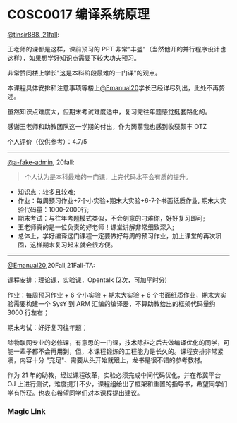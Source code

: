 
# COSC0017 编译系统原理

[@tinsir888, 21fall](https://github.com/tinsir888):

王老师的课都是这样，课前预习的 PPT 非常"丰盛"（当然他开的并行程序设计也这样），如果想学好知识点需要下较大功夫预习。

非常赞同楼上学长"这是本科阶段最难的一门课"的观点。

本课程具体安排和注意事项等楼上[@Emanual20](https://github.com/Emanual20)学长已经详尽列出，此处不再赘述。

虽然知识点难度大，但期末考试难度适中，复习完往年题感觉挺套路化的。

感谢王老师和助教团队这一学期的付出，作为蒟蒻我也感到收获颇丰 OTZ

个人评价（仅供参考）：4.7/5

---

[@a-fake-admin](https://github.com/a-fake-admin), 20fall:

> 个人认为是本科最难的一门课，上完代码水平会有质的提升。
- 知识点：较多且较难;
- 作业：每周预习作业+7个小实验+期末大实验+6-7个书面纸质作业, 期末大实验代码量：1000-2000行;
- 期末考试：与往年考题模式类似，不会刻意的刁难你，好好复习即可;
- 王老师真的是一位负责的好老师！课堂讲解非常细致深入;
- 总体上，学好编译这门课程一定要做好每周的预习作业，加上课堂的再次巩固，这样期末复习起来就会很方便。

---

[@Emanual20](https://github.com/Emanual20),20Fall,21Fall-TA:

课程安排：理论课，实验课，Opentalk (2次，可加平时分)

作业：每周预习作业 + 6 个小实验 + 期末大实验 + 6 个书面纸质作业，期末大实验需要构建一个 SysY 到 ARM 汇编的编译器，不算助教给出的框架代码量约 3000 行左右；

期末考试：好好复习往年题；

除物联网专业的必修课，有意思的一门课，技术除非之后去做编译优化的同学，可能一辈子都不会再用到，但，本课程锻炼的工程能力是长久的。课程安排非常紧凑，内容十分 "充足"、需要从头开始就跟上，龙书是很不错的参考教材。

作为 21 年的助教，经过课程改革，实验必须完成中间代码优化，并在希冀平台 OJ 上进行测试，难度提升不少，课程组给出了框架和重置的指导书，希望同学们学有所获。也衷心希望同学们对本课程提出建议。

### Magic Link


<!-- [2017-2021](https://github.com/Emanual20/NKUCS.ICU/tree/main/resources/grade-3/COSC0017) -->

